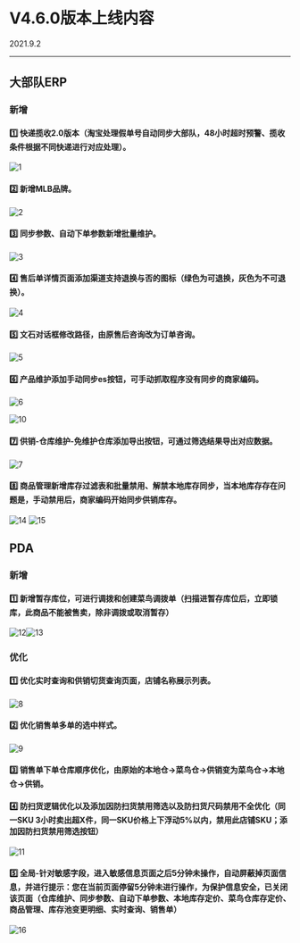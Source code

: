 # V4.6.0版本上线内容

2021.9.2

------

## 大部队ERP

### 新增

#### 1️⃣  快递揽收2.0版本（淘宝处理假单号自动同步大部队，48小时超时预警、揽收条件根据不同快递进行对应处理）。
![1](https://luim-public.oss-cn-zhangjiakou.aliyuncs.com/release_docs/v4.6.0/1.png)

#### 2️⃣  新增MLB品牌。
![2](https://luim-public.oss-cn-zhangjiakou.aliyuncs.com/release_docs/v4.6.0/2.png)

#### 3️⃣  同步参数、自动下单参数新增批量维护。
![3](https://luim-public.oss-cn-zhangjiakou.aliyuncs.com/release_docs/v4.6.0/3.png)

#### 4️⃣  售后单详情页面添加渠道支持退换与否的图标（绿色为可退换，灰色为不可退换）。
![4](https://luim-public.oss-cn-zhangjiakou.aliyuncs.com/release_docs/v4.6.0/4.png)

#### 5️⃣  文石对话框修改路径，由原售后咨询改为订单咨询。
![5](https://luim-public.oss-cn-zhangjiakou.aliyuncs.com/release_docs/v4.6.0/5.png)

#### 6️⃣  产品维护添加手动同步es按钮，可手动抓取程序没有同步的商家编码。
![6](https://luim-public.oss-cn-zhangjiakou.aliyuncs.com/release_docs/v4.6.0/6.png)

![10](https://luim-public.oss-cn-zhangjiakou.aliyuncs.com/release_docs/v4.6.0/10.png)

#### 7️⃣  供销-仓库维护-免维护仓库添加导出按钮，可通过筛选结果导出对应数据。
![7](https://luim-public.oss-cn-zhangjiakou.aliyuncs.com/release_docs/v4.6.0/7.png)

#### 8️⃣  商品管理新增库存过滤表和批量禁用、解禁本地库存同步，当本地库存存在问题是，手动禁用后，商家编码开始同步供销库存。
![14](https://luim-public.oss-cn-zhangjiakou.aliyuncs.com/release_docs/v4.6.0/14.png)
![15](https://luim-public.oss-cn-zhangjiakou.aliyuncs.com/release_docs/v4.6.0/15.png)






## PDA

### 新增
#### 1️⃣  新增暂存库位，可进行调拨和创建菜鸟调拨单（扫描进暂存库位后，立即锁库，此商品不能被售卖，除非调拨或取消暂存）
![12](https://luim-public.oss-cn-zhangjiakou.aliyuncs.com/release_docs/v4.6.0/12.png)![13](https://luim-public.oss-cn-zhangjiakou.aliyuncs.com/release_docs/v4.6.0/13.png)


### 优化

#### 1️⃣  优化实时查询和供销切货查询页面，店铺名称展示列表。
![8](https://luim-public.oss-cn-zhangjiakou.aliyuncs.com/release_docs/v4.6.0/8.png)

#### 2️⃣  优化销售单多单的选中样式。
![9](https://luim-public.oss-cn-zhangjiakou.aliyuncs.com/release_docs/v4.6.0/9.png)

#### 3️⃣  销售单下单仓库顺序优化，由原始的本地仓->菜鸟仓->供销变为菜鸟仓->本地仓->供销。


#### 4️⃣  防扫货逻辑优化以及添加因防扫货禁用筛选以及防扫货尺码禁用不全优化（同一SKU 3小时卖出超X件，同一SKU价格上下浮动5%以内，禁用此店铺SKU；添加因防扫货禁用筛选按钮）
![11](https://luim-public.oss-cn-zhangjiakou.aliyuncs.com/release_docs/v4.6.0/11.png)

#### 5️⃣  全局-针对敏感字段，进入敏感信息页面之后5分钟未操作，自动屏蔽掉页面信息，并进行提示：您在当前页面停留5分钟未进行操作，为保护信息安全，已关闭该页面（仓库维护、同步参数、自动下单参数、本地库存定价、菜鸟仓库存定价、商品管理、库存池变更明细、实时查询、销售单）
![16](https://luim-public.oss-cn-zhangjiakou.aliyuncs.com/release_docs/v4.6.0/16.png)


